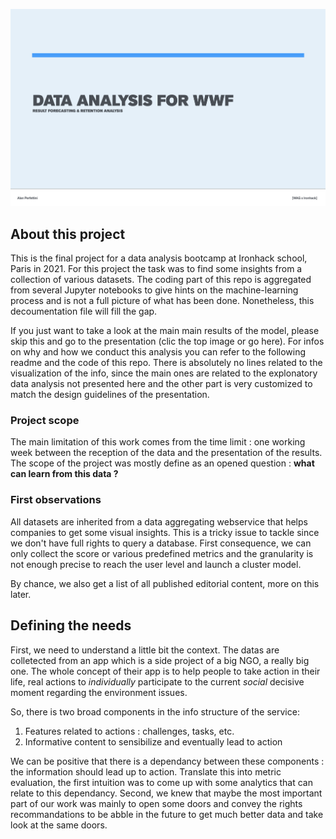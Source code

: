 [![Presentation][presentation]](https://www.alanperfettini.com/WAG_Dataset_presentation/#0)

## About this project

This is the final project for a data analysis bootcamp at Ironhack school, Paris in 2021. For this project the task was to find some insights from a collection of various datasets. The coding part of this repo is aggregated from several Jupyter notebooks to give hints on the machine-learning process and is not a full picture of what has been done. Nonetheless, this decoumentation file will fill the gap.

If you just want to take a look at the main main results of the model, please skip this and go to the presentation (clic the top image or go here). For infos on why and how we conduct this analysis you can refer to the following readme and the code of this repo. There is absolutely no lines related to the visualization of the info, since the main ones are related to the explonatory data analysis not presented here and the other part is very customized to match the design guidelines of the presentation.

### Project scope
The main limitation of this work comes from the time limit : one working week between the reception of the data and the presentation of the results. The scope of the project was mostly define as an opened question : **what can learn from this data ?**

### First observations
All datasets are inherited from a data aggregating webservice that helps companies to get some visual insights. This is a tricky issue to tackle since we don't have full rights to query a database. First consequence, we can only collect the score or various predefined metrics and the granularity is not enough precise to reach the user level and launch a cluster model.


By chance, we also get a list of all published editorial content, more on this later.


## Defining the needs
First, we need to understand a little bit the context. The datas are colletected from an app which is a side project of a big NGO, a really big one. The whole concept of their app is to help people to take action in their life, real actions to *individually* participate to the current *social* decisive moment regarding the environment issues.

So, there is two broad components in the info structure of the service:
1. Features related to actions : challenges, tasks, etc.
2. Informative content to sensibilize and eventually lead to action

We can be positive that there is a dependancy between these components : the information should lead up to action. Translate this into metric evaluation, the first intuition was to come up with some analytics that can relate to this dependancy. Second, we knew that maybe the most important part of our work was mainly to open some doors and convey the rights recommandations to be abble in the future to get much better data and take look at the same doors.















<!-- MARKDOWN LINKS & IMAGES -->
[presentation]: img/01--presentation.png





